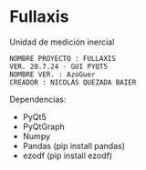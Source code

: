                   
# Fullaxis
Unidad de medición inercial

    NOMBRE PROYECTO : FULLAXIS                   
    VER. 20.7.24 - GUI PYQT5                     
    NOMBRE VER. : AzoGuer                      
    CREADOR : NICOLÁS QUEZADA BAIER               


Dependencias:

- PyQt5
- PyQtGraph
- Numpy
- Pandas (pip install pandas)
- ezodf (pip install ezodf)

